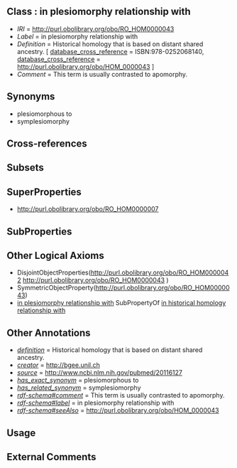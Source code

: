 
## Class : in plesiomorphy relationship with

 * *IRI* = http://purl.obolibrary.org/obo/RO_HOM0000043
 * *Label* = in plesiomorphy relationship with
 * *Definition* = Historical homology that is based on distant shared ancestry. [ [database_cross_reference](../../ef/oboInOwl#hasDbXref.md) = ISBN:978-0252068140, [database_cross_reference](../../ef/oboInOwl#hasDbXref.md) = http://purl.obolibrary.org/obo/HOM_0000043 ]
 * *Comment* = This term is usually contrasted to apomorphy.

## Synonyms

 * plesiomorphous to
 * symplesiomorphy

## Cross-references


## Subsets


## SuperProperties

 * <http://purl.obolibrary.org/obo/RO_HOM0000007>

## SubProperties


## Other Logical Axioms

 * DisjointObjectProperties(<http://purl.obolibrary.org/obo/RO_HOM0000042> <http://purl.obolibrary.org/obo/RO_HOM0000043> )
 * SymmetricObjectProperty(<http://purl.obolibrary.org/obo/RO_HOM0000043>)
 * [in plesiomorphy relationship with](../../RO/43/RO_HOM0000043.md) SubPropertyOf [in historical homology relationship with](../../RO/07/RO_HOM0000007.md)

## Other Annotations

 * *[definition](../../IAO/15/IAO_0000115.md)* = Historical homology that is based on distant shared ancestry.
 * *[creator](../../or/creator.md)* = http://bgee.unil.ch
 * *[source](../../ce/source.md)* = http://www.ncbi.nlm.nih.gov/pubmed/20116127
 * *[has_exact_synonym](../../ym/oboInOwl#hasExactSynonym.md)* = plesiomorphous to
 * *[has_related_synonym](../../ym/oboInOwl#hasRelatedSynonym.md)* = symplesiomorphy
 * *[rdf-schema#comment](../../nt/rdf-schema#comment.md)* = This term is usually contrasted to apomorphy.
 * *[rdf-schema#label](../../el/rdf-schema#label.md)* = in plesiomorphy relationship with
 * *[rdf-schema#seeAlso](../../so/rdf-schema#seeAlso.md)* = http://purl.obolibrary.org/obo/HOM_0000043

## Usage


## External Comments

